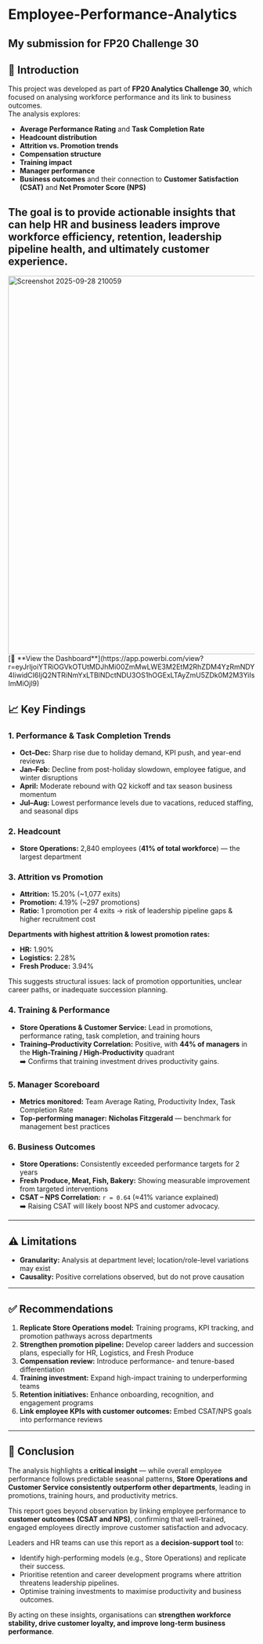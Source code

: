 # Employee-Performance-Analytics
My submission for FP20 Challenge 30
---

## 📌 Introduction
This project was developed as part of **FP20 Analytics Challenge 30**, which focused on analysing workforce performance and its link to business outcomes.  
The analysis explores:
- **Average Performance Rating** and **Task Completion Rate**
- **Headcount distribution**
- **Attrition vs. Promotion trends**
- **Compensation structure**
- **Training impact**
- **Manager performance**
- **Business outcomes** and their connection to **Customer Satisfaction (CSAT)** and **Net Promoter Score (NPS)**

The goal is to provide **actionable insights** that can help HR and business leaders improve workforce efficiency, retention, leadership pipeline health, and ultimately customer experience.
---
<img width="1350" height="771" alt="Screenshot 2025-09-28 210059" src="https://github.com/user-attachments/assets/a513e9c8-4b6c-478d-b310-61eb2f968e4c" />
[🔗 **View the Dashboard**](https://app.powerbi.com/view?r=eyJrIjoiYTRiOGVkOTUtMDJhMi00ZmMwLWE3M2EtM2RhZDM4YzRmNDY4IiwidCI6IjQ2NTRiNmYxLTBlNDctNDU3OS1hOGExLTAyZmU5ZDk0M2M3YiIsImMiOjl9)


## 📈 Key Findings

### 1. Performance & Task Completion Trends
- **Oct–Dec:** Sharp rise due to holiday demand, KPI push, and year-end reviews  
- **Jan–Feb:** Decline from post-holiday slowdown, employee fatigue, and winter disruptions  
- **April:** Moderate rebound with Q2 kickoff and tax season business momentum  
- **Jul–Aug:** Lowest performance levels due to vacations, reduced staffing, and seasonal dips  

### 2. Headcount
- **Store Operations:** 2,840 employees (**41% of total workforce**) — the largest department

### 3. Attrition vs Promotion
- **Attrition:** 15.20% (~1,077 exits)  
- **Promotion:** 4.19% (~297 promotions)  
- **Ratio:** 1 promotion per 4 exits → risk of leadership pipeline gaps & higher recruitment cost  

**Departments with highest attrition & lowest promotion rates:**
- **HR:** 1.90%  
- **Logistics:** 2.28%  
- **Fresh Produce:** 3.94%  

This suggests structural issues: lack of promotion opportunities, unclear career paths, or inadequate succession planning.

### 4. Training & Performance
- **Store Operations & Customer Service:** Lead in promotions, performance rating, task completion, and training hours  
- **Training–Productivity Correlation:** Positive, with **44% of managers** in the **High-Training / High-Productivity** quadrant  
➡️ Confirms that training investment drives productivity gains.

### 5. Manager Scoreboard
- **Metrics monitored:** Team Average Rating, Productivity Index, Task Completion Rate  
- **Top-performing manager:** **Nicholas Fitzgerald** — benchmark for management best practices

### 6. Business Outcomes
- **Store Operations:** Consistently exceeded performance targets for 2 years  
- **Fresh Produce, Meat, Fish, Bakery:** Showing measurable improvement from targeted interventions  
- **CSAT – NPS Correlation:** `r = 0.64` (≈41% variance explained)  
➡️ Raising CSAT will likely boost NPS and customer advocacy.

---

## ⚠️ Limitations 
- **Granularity:** Analysis at department level; location/role-level variations may exist  
- **Causality:** Positive correlations observed, but do not prove causation  

---

## ✅ Recommendations
1. **Replicate Store Operations model:** Training programs, KPI tracking, and promotion pathways across departments  
2. **Strengthen promotion pipeline:** Develop career ladders and succession plans, especially for HR, Logistics, and Fresh Produce  
3. **Compensation review:** Introduce performance- and tenure-based differentiation  
4. **Training investment:** Expand high-impact training to underperforming teams  
5. **Retention initiatives:** Enhance onboarding, recognition, and engagement programs  
6. **Link employee KPIs with customer outcomes:** Embed CSAT/NPS goals into performance reviews  

---

## 🏁 Conclusion
The analysis highlights a **critical insight** — while overall employee performance follows predictable seasonal patterns, **Store Operations and Customer Service consistently outperform other departments**, leading in promotions, training hours, and productivity metrics.  

This report goes beyond observation by linking employee performance to **customer outcomes (CSAT and NPS)**, confirming that well-trained, engaged employees directly improve customer satisfaction and advocacy.  

Leaders and HR teams can use this report as a **decision-support tool** to:
- Identify high-performing models (e.g., Store Operations) and replicate their success.
- Prioritise retention and career development programs where attrition threatens leadership pipelines.
- Optimise training investments to maximise productivity and business outcomes.

By acting on these insights, organisations can **strengthen workforce stability, drive customer loyalty, and improve long-term business performance**.
